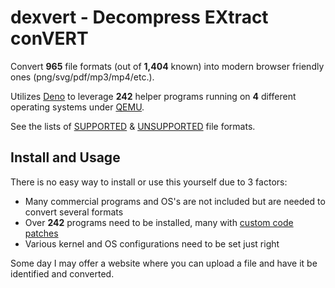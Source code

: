 # dexvert - Decompress EXtract conVERT
Convert **965** file formats (out of **1,404** known) into modern browser friendly ones (png/svg/pdf/mp3/mp4/etc.).

Utilizes [Deno](https://deno.land/) to leverage **242** helper programs running on **4** different operating systems under [QEMU](https://www.qemu.org/).

See the lists of [SUPPORTED](SUPPORTED.md) & [UNSUPPORTED](UNSUPPORTED.md) file formats.

## Install and Usage
There is no easy way to install or use this yourself due to 3 factors:
* Many commercial programs and OS's are not included but are needed to convert several formats
* Over **242** programs need to be installed, many with [custom code patches](https://github.com/Sembiance/dexvert-gentoo-overlay)
* Various kernel and OS configurations need to be set just right

Some day I may offer a website where you can upload a file and have it be identified and converted.